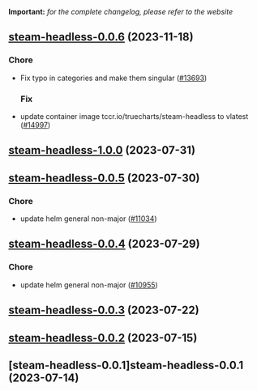 **Important:**
*for the complete changelog, please refer to the website*












## [steam-headless-0.0.6](https://github.com/truecharts/charts/compare/steam-headless-1.0.0...steam-headless-0.0.6) (2023-11-18)

### Chore

- Fix typo in categories and make them singular ([#13693](https://github.com/truecharts/charts/issues/13693))
  
  ### Fix

- update container image tccr.io/truecharts/steam-headless to vlatest ([#14997](https://github.com/truecharts/charts/issues/14997))
  
  



## [steam-headless-1.0.0](https://github.com/truecharts/charts/compare/steam-headless-0.0.5...steam-headless-1.0.0) (2023-07-31)




## [steam-headless-0.0.5](https://github.com/truecharts/charts/compare/steam-headless-0.0.4...steam-headless-0.0.5) (2023-07-30)

### Chore

- update helm general non-major ([#11034](https://github.com/truecharts/charts/issues/11034))
  
  


## [steam-headless-0.0.4](https://github.com/truecharts/charts/compare/steam-headless-0.0.3...steam-headless-0.0.4) (2023-07-29)

### Chore

- update helm general non-major ([#10955](https://github.com/truecharts/charts/issues/10955))
  
  


## [steam-headless-0.0.3](https://github.com/truecharts/charts/compare/steam-headless-0.0.2...steam-headless-0.0.3) (2023-07-22)




## [steam-headless-0.0.2](https://github.com/truecharts/charts/compare/steam-headless-0.0.1...steam-headless-0.0.2) (2023-07-15)




## [steam-headless-0.0.1]steam-headless-0.0.1 (2023-07-14)

